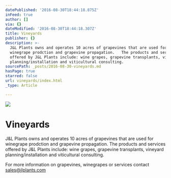 ```yaml
---
datePublished: '2016-08-30T18:44:18.875Z'
inFeed: true
author: []
via: {}
dateModified: '2016-08-30T18:44:18.307Z'
title: Vineyards
publisher: {}
description: >-
  J&L Plants owns and operates 10 acres of grapevines that are used for
  winegrape prodction and grapevine propagation.   The products and services
  offered by J&L Plants include: wine grapes, grapevine transplants, vineyard
  planning/installation and viticultural consulting.
sourcePath: _posts/2016-08-30-vineyards.md
hasPage: true
starred: false
url: vineyards/index.html
_type: Article

---
```

![](https://the-grid-user-content.s3-us-west-2.amazonaws.com/80ca8b90-a977-447a-8a8a-851789d9ff96.jpg)

# Vineyards

J&L Plants owns and operates 10 acres of grapevines that are used for winegrape prodction and grapevine propagation. The products and services offered by J&L Plants include: wine grapes, grapevine transplants, vineyard planning/installation and viticultural consulting.

For more information on grapevines, winegrapes or services contact sales@jlplants.com